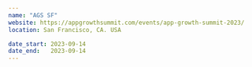 ```yaml
---
name: "AGS SF"
website: https://appgrowthsummit.com/events/app-growth-summit-2023/
location: San Francisco, CA. USA

date_start: 2023-09-14
date_end:   2023-09-14
---
```

